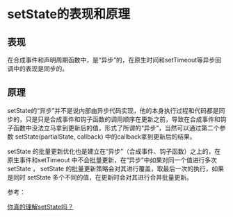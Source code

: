 # setState的表现和原理

## 表现

在合成事件和声明周期函数中，是“异步”的，在原生时间和setTimeout等异步回调中的表现是同步的。

## 原理

setState的“异步”并不是说内部由异步代码实现，他的本身执行过程和代码都是同步的，只是只是合成事件和钩子函数的调用顺序在更新之前，导致在合成事件和钩子函数中没法立马拿到更新后的值，形式了所谓的“异步”，当然可以通过第二个参数 setState(partialState, callback) 中的callback拿到更新后的结果。

setState 的批量更新优化也是建立在“异步”（合成事件、钩子函数）之上的，在原生事件和setTimeout 中不会批量更新，在“异步”中如果对同一个值进行多次 setState ， setState 的批量更新策略会对其进行覆盖，取最后一次的执行，如果是同时 setState 多个不同的值，在更新时会对其进行合并批量更新。







参考：

[你真的理解setState吗？](https://juejin.cn/post/6844903636749778958#comment)


